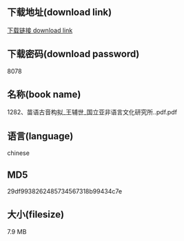 ## 下载地址(download link)
[下载链接 download link](https://voluble-croquembouche-d321dc.netlify.app/?s=1282%E3%80%81%E8%8B%97%E8%AF%AD%E5%8F%A4%E9%9F%B3%E6%9E%84%E6%8B%9F_%E7%8E%8B%E8%BE%85%E4%B8%96_%E5%9B%BD%E7%AB%8B%E4%BA%9A%E9%9D%9E%E8%AF%AD%E8%A8%80%E6%96%87%E5%8C%96%E7%A0%94%E7%A9%B6%E6%89%80..pdf)

## 下载密码(download password)
8078

## 名称(book name)
1282、苗语古音构拟_王辅世_国立亚非语言文化研究所..pdf.pdf

## 语言(language)
chinese

## MD5
29df9938262485734567318b99434c7e

## 大小(filesize)
7.9 MB
